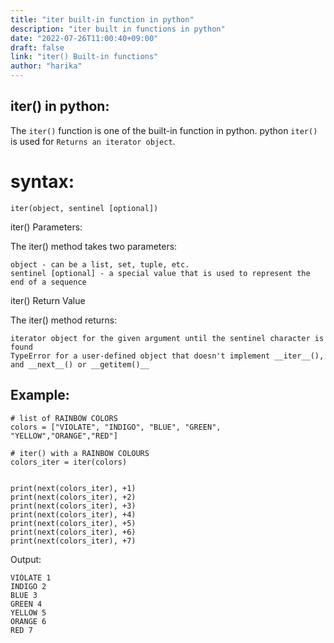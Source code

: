 ```yaml
---
title: "iter built-in function in python"
description: "iter built in functions in python"
date: "2022-07-26T11:00:40+09:00"
draft: false
link: "iter() Built-in functions"
author: "harika"
---
```


## iter() in python:
The `iter()` function is one of the built-in function in python.
python `iter()` is used for `Returns an iterator object`.


# syntax:
```
iter(object, sentinel [optional])
```
iter() Parameters:

The iter() method takes two parameters:

    object - can be a list, set, tuple, etc.
    sentinel [optional] - a special value that is used to represent the end of a sequence

iter() Return Value

The iter() method returns:

    iterator object for the given argument until the sentinel character is found
    TypeError for a user-defined object that doesn't implement __iter__(), and __next__() or __getitem()__


## Example:
```
# list of RAINBOW COLORS
colors = ["VIOLATE", "INDIGO", "BLUE", "GREEN", "YELLOW","ORANGE","RED"]

# iter() with a RAINBOW COLOURS
colors_iter = iter(colors)


print(next(colors_iter), +1)
print(next(colors_iter), +2)
print(next(colors_iter), +3)
print(next(colors_iter), +4)
print(next(colors_iter), +5)
print(next(colors_iter), +6)
print(next(colors_iter), +7)
```
Output:
```
VIOLATE 1
INDIGO 2
BLUE 3
GREEN 4
YELLOW 5
ORANGE 6
RED 7
```